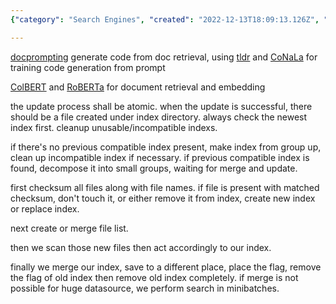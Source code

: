 ```yaml
---
{"category": "Search Engines", "created": "2022-12-13T18:09:13.126Z", "date": "2022-12-13 18:09:13", "description": "This article discusses an efficient method for updating a search engine using advanced tools such as docprompting, ColBERT, and RoBERTa. The process involves managing file lists, scanning new files based on the index, merging, saving, and removing old indexes while also handling large datasets in minibatches when necessary.", "modified": "2023-01-02T21:00:54.175Z", "tags": ["docprompting", "ColBERT", "RoBERTa", "search engine update", "file lists", "index scanning", "minibatches"], "title": "lazero search engine update logic"}

---
```


[docprompting](https://github.com/shuyanzhou/docprompting) generate code from doc retrieval, using [tldr](https://github.com/tldr-pages/tldr) and [CoNaLa](https://conala-corpus.github.io/) for training code generation from prompt

[ColBERT](https://medium.com/@varun030403/colbert-a-complete-guide-1552468335ae) and [RoBERTa](https://medium.com/dataseries/roberta-robustly-optimized-bert-pretraining-approach-d033464bd946) for document retrieval and embedding

the update process shall be atomic. when the update is successful, there should be a file created under index directory. always check the newest index first. cleanup unusable/incompatible indexs.

if there's no previous compatible index present, make index from group up, clean up incompatible index if necessary. if previous compatible index is found, decompose it into small groups, waiting for merge and update.

first checksum all files along with file names. if file is present with matched checksum, don't touch it, or either remove it from index, create new index or replace index.

next create or merge file list.

then we scan those new files then act accordingly to our index.

finally we merge our index, save to a different place, place the flag, remove the flag of old index then remove old index completely. if merge is not possible for huge datasource, we perform search in minibatches.

